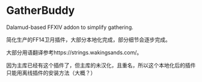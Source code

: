 # GatherBuddy
Dalamud-based FFXIV addon to simplify gathering.

简化生产的FF14卫月插件，大部分本地化完成，部分细节会逐步完成。

大部分用语翻译参考https://strings.wakingsands.com/。

因为主库已经有这个插件了，但主库的未汉化，且重名，所以这个本地化后的插件只能用离线插件的安装方法（大概？）
